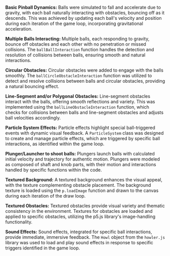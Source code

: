 **Basic Pinball Dynamics:** Balls were simulated to fall and accelerate due to gravity, with each ball naturally interacting with obstacles, bouncing off as it descends. This was achieved by updating each ball's velocity and position during each iteration of the game loop, incorporating gravitational acceleration.

**Multiple Balls Interacting:** Multiple balls, each responding to gravity, bounce off obstacles and each other with no penetration or missed collisions. The `ballBallInteraction` function handles the detection and resolution of collisions between balls, ensuring smooth and natural interactions.

**Circular Obstacles:** Circular obstacles were added to engage with the balls smoothly. The `ballCircleObstacleInteraction` function was utilized to detect and resolve collisions between balls and circular obstacles, providing a natural bouncing effect.

**Line-Segment and/or Polygonal Obstacles:** Line-segment obstacles interact with the balls, offering smooth reflections and variety. This was implemented using the `ballLineObstacleInteraction` function, which checks for collisions between balls and line-segment obstacles and adjusts ball velocities accordingly.

**Particle System Effects:** Particle effects highlight special ball-triggered events with dynamic visual feedback. A `ParticleSystem` class was designed to create and manage particle effects, which are triggered by specific ball interactions, as identified within the game loop.

**Plunger/Launcher to shoot balls:** Plungers launch balls with calculated initial velocity and trajectory for authentic motion. Plungers were modeled as composed of shaft and knob parts, with their motion and interactions handled by specific functions within the code.

**Textured Background:** A textured background enhances the visual appeal, with the texture complementing obstacle placement. The background texture is loaded using the `p.loadImage` function and drawn to the canvas during each iteration of the draw loop.

**Textured Obstacles:** Textured obstacles provide visual variety and thematic consistency in the environment. Textures for obstacles are loaded and applied to specific obstacles, utilizing the p5.js library's image-handling functionality.

**Sound Effects:** Sound effects, integrated for specific ball interactions, provide immediate, immersive feedback. The `Howl` object from the `howler.js` library was used to load and play sound effects in response to specific triggers identified in the game loop.
